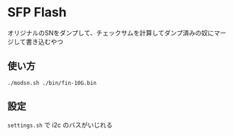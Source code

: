 # SFP Flash 
オリジナルのSNをダンプして、チェックサムを計算してダンプ済みの奴にマージして書き込むやつ

## 使い方
`./modsn.sh ./bin/fin-10G.bin`

## 設定
`settings.sh` で i2c のバスがいじれる